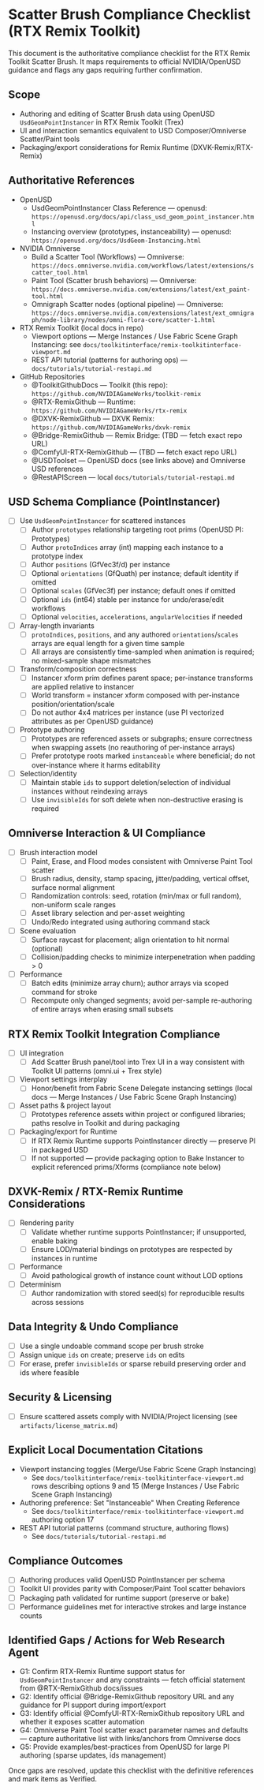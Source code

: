 # Scatter Brush Compliance Checklist (RTX Remix Toolkit)

This document is the authoritative compliance checklist for the RTX Remix Toolkit Scatter Brush. It maps requirements to official NVIDIA/OpenUSD guidance and flags any gaps requiring further confirmation.

## Scope
- Authoring and editing of Scatter Brush data using OpenUSD `UsdGeomPointInstancer` in RTX Remix Toolkit (Trex)
- UI and interaction semantics equivalent to USD Composer/Omniverse Scatter/Paint tools
- Packaging/export considerations for Remix Runtime (DXVK-Remix/RTX-Remix)

## Authoritative References
- OpenUSD
  - UsdGeomPointInstancer Class Reference — openusd: `https://openusd.org/docs/api/class_usd_geom_point_instancer.html`
  - Instancing overview (prototypes, instanceability) — openusd: `https://openusd.org/docs/UsdGeom-Instancing.html`
- NVIDIA Omniverse
  - Build a Scatter Tool (Workflows) — Omniverse: `https://docs.omniverse.nvidia.com/workflows/latest/extensions/scatter_tool.html`
  - Paint Tool (Scatter brush behaviors) — Omniverse: `https://docs.omniverse.nvidia.com/extensions/latest/ext_paint-tool.html`
  - Omnigraph Scatter nodes (optional pipeline) — Omniverse: `https://docs.omniverse.nvidia.com/extensions/latest/ext_omnigraph/node-library/nodes/omni-flora-core/scatter-1.html`
- RTX Remix Toolkit (local docs in repo)
  - Viewport options — Merge Instances / Use Fabric Scene Graph Instancing: see `docs/toolkitinterface/remix-toolkitinterface-viewport.md`
  - REST API tutorial (patterns for authoring ops) — `docs/tutorials/tutorial-restapi.md`
- GitHub Repositories
  - @ToolkitGithubDocs — Toolkit (this repo): `https://github.com/NVIDIAGameWorks/toolkit-remix`
  - @RTX-RemixGithub — Runtime: `https://github.com/NVIDIAGameWorks/rtx-remix`
  - @DXVK-RemixGithub — DXVK Remix: `https://github.com/NVIDIAGameWorks/dxvk-remix`
  - @Bridge-RemixGithub — Remix Bridge: (TBD — fetch exact repo URL)
  - @ComfyUI-RTX-RemixGithub — (TBD — fetch exact repo URL)
  - @USDToolset — OpenUSD docs (see links above) and Omniverse USD references
  - @RestAPIScreen — local `docs/tutorials/tutorial-restapi.md`

## USD Schema Compliance (PointInstancer)
- [ ] Use `UsdGeomPointInstancer` for scattered instances
  - [ ] Author `prototypes` relationship targeting root prims (OpenUSD PI: Prototypes)
  - [ ] Author `protoIndices` array (int) mapping each instance to a prototype index
  - [ ] Author `positions` (GfVec3f/d) per instance
  - [ ] Optional `orientations` (GfQuath) per instance; default identity if omitted
  - [ ] Optional `scales` (GfVec3f) per instance; default ones if omitted
  - [ ] Optional `ids` (int64) stable per instance for undo/erase/edit workflows
  - [ ] Optional `velocities`, `accelerations`, `angularVelocities` if needed
- [ ] Array-length invariants
  - [ ] `protoIndices`, `positions`, and any authored `orientations`/`scales` arrays are equal length for a given time sample
  - [ ] All arrays are consistently time-sampled when animation is required; no mixed-sample shape mismatches
- [ ] Transform/composition correctness
  - [ ] Instancer xform prim defines parent space; per-instance transforms are applied relative to instancer
  - [ ] World transform = instancer xform composed with per-instance position/orientation/scale
  - [ ] Do not author 4x4 matrices per instance (use PI vectorized attributes as per OpenUSD guidance)
- [ ] Prototype authoring
  - [ ] Prototypes are referenced assets or subgraphs; ensure correctness when swapping assets (no reauthoring of per-instance arrays)
  - [ ] Prefer prototype roots marked `instanceable` where beneficial; do not over-instance where it harms editability
- [ ] Selection/identity
  - [ ] Maintain stable `ids` to support deletion/selection of individual instances without reindexing arrays
  - [ ] Use `invisibleIds` for soft delete when non-destructive erasing is required

## Omniverse Interaction & UI Compliance
- [ ] Brush interaction model
  - [ ] Paint, Erase, and Flood modes consistent with Omniverse Paint Tool scatter
  - [ ] Brush radius, density, stamp spacing, jitter/padding, vertical offset, surface normal alignment
  - [ ] Randomization controls: seed, rotation (min/max or full random), non-uniform scale ranges
  - [ ] Asset library selection and per-asset weighting
  - [ ] Undo/Redo integrated using authoring command stack
- [ ] Scene evaluation
  - [ ] Surface raycast for placement; align orientation to hit normal (optional)
  - [ ] Collision/padding checks to minimize interpenetration when padding > 0
- [ ] Performance
  - [ ] Batch edits (minimize array churn); author arrays via scoped command for stroke
  - [ ] Recompute only changed segments; avoid per-sample re-authoring of entire arrays when erasing small subsets

## RTX Remix Toolkit Integration Compliance
- [ ] UI integration
  - [ ] Add Scatter Brush panel/tool into Trex UI in a way consistent with Toolkit UI patterns (omni.ui + Trex style)
- [ ] Viewport settings interplay
  - [ ] Honor/benefit from Fabric Scene Delegate instancing settings (local docs — Merge Instances / Use Fabric Scene Graph Instancing)
- [ ] Asset paths & project layout
  - [ ] Prototypes reference assets within project or configured libraries; paths resolve in Toolkit and during packaging
- [ ] Packaging/export for Runtime
  - [ ] If RTX Remix Runtime supports PointInstancer directly — preserve PI in packaged USD
  - [ ] If not supported — provide packaging option to Bake Instancer to explicit referenced prims/Xforms (compliance note below)

## DXVK-Remix / RTX-Remix Runtime Considerations
- [ ] Rendering parity
  - [ ] Validate whether runtime supports PointInstancer; if unsupported, enable baking
  - [ ] Ensure LOD/material bindings on prototypes are respected by instances in runtime
- [ ] Performance
  - [ ] Avoid pathological growth of instance count without LOD options
- [ ] Determinism
  - [ ] Author randomization with stored seed(s) for reproducible results across sessions

## Data Integrity & Undo Compliance
- [ ] Use a single undoable command scope per brush stroke
- [ ] Assign unique `ids` on create; preserve `ids` on edits
- [ ] For erase, prefer `invisibleIds` or sparse rebuild preserving order and ids where feasible

## Security & Licensing
- [ ] Ensure scattered assets comply with NVIDIA/Project licensing (see `artifacts/license_matrix.md`)

## Explicit Local Documentation Citations
- Viewport instancing toggles (Merge/Use Fabric Scene Graph Instancing)
  - See `docs/toolkitinterface/remix-toolkitinterface-viewport.md` rows describing options 9 and 15 (Merge Instances / Use Fabric Scene Graph Instancing)
- Authoring preference: Set "Instanceable" When Creating Reference
  - See `docs/toolkitinterface/remix-toolkitinterface-viewport.md` authoring option 17
- REST API tutorial patterns (command structure, authoring flows)
  - See `docs/tutorials/tutorial-restapi.md`

## Compliance Outcomes
- [ ] Authoring produces valid OpenUSD PointInstancer per schema
- [ ] Toolkit UI provides parity with Composer/Paint Tool scatter behaviors
- [ ] Packaging path validated for runtime support (preserve or bake)
- [ ] Performance guidelines met for interactive strokes and large instance counts

## Identified Gaps / Actions for Web Research Agent
- G1: Confirm RTX-Remix Runtime support status for `UsdGeomPointInstancer` and any constraints — fetch official statement from @RTX-RemixGithub docs/issues
- G2: Identify official @Bridge-RemixGithub repository URL and any guidance for PI support during import/export
- G3: Identify official @ComfyUI-RTX-RemixGithub repository URL and whether it exposes scatter automation
- G4: Omniverse Paint Tool scatter exact parameter names and defaults — capture authoritative list with links/anchors from Omniverse docs
- G5: Provide examples/best-practices from OpenUSD for large PI authoring (sparse updates, ids management)

Once gaps are resolved, update this checklist with the definitive references and mark items as Verified.